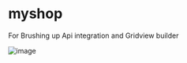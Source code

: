 
# myshop

For Brushing up Api integration and Gridview builder 

![image](https://github.com/user-attachments/assets/a6bc715b-deb2-4177-ac85-f664b1beeedc)
